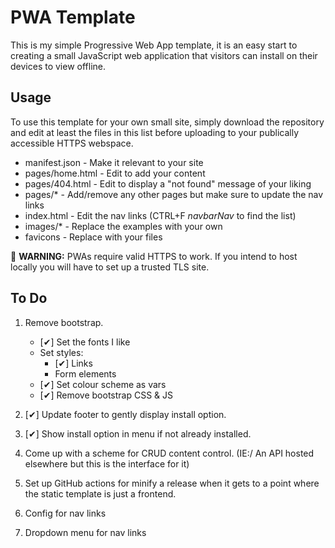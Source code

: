 # PWA Template

This is my simple Progressive Web App template, it is an easy start to creating a small JavaScript web application that visitors can install on their devices to view offline.

## Usage

To use this template for your own small site, simply download the repository and edit at least the files in this list before uploading to your publically accessible HTTPS webspace.

 * manifest.json - Make it relevant to your site
 * pages/home.html - Edit to add your content
 * pages/404.html - Edit to display a "not found" message of your liking
 * pages/* - Add/remove any other pages but make sure to update the nav links
 * index.html - Edit the nav links (CTRL+F _navbarNav_ to find the list)
 * images/* - Replace the examples with your own
 * favicons - Replace with your files

🔴 **WARNING:** PWAs require valid HTTPS to work. If you intend to host locally you will have to set up a trusted TLS site.

## To Do
1. Remove bootstrap.
   - [✔] Set the fonts I like
   - Set styles:
      - [✔] Links
      - Form elements
   - [✔] Set colour scheme as vars
   - [✔] Remove bootstrap CSS & JS

2. [✔] Update footer to gently display install option.

3. [✔] Show install option in menu if not already installed.

4. Come up with a scheme for CRUD content control. (IE:/ An API hosted elsewhere but this is the interface for it)

5. Set up GitHub actions for minify a release when it gets to a point where the static template is just a frontend.

6. Config for nav links

7. Dropdown menu for nav links
